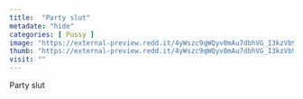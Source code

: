 ```yaml
---
title:  "Party slut"
metadate: "hide"
categories: [ Pussy ]
image: "https://external-preview.redd.it/4yWszc9qWQyv0mAu7dbhVG_I3kzVb9N_i7TAliwWrt0.jpg?auto=webp&s=755c577ecc9d8796a81587a80cc3ebffdb66e641"
thumb: "https://external-preview.redd.it/4yWszc9qWQyv0mAu7dbhVG_I3kzVb9N_i7TAliwWrt0.jpg?width=216&crop=smart&auto=webp&s=cb44473f64544f20217d150cf39abcf6ec889e6d"
visit: ""
---
```

Party slut
